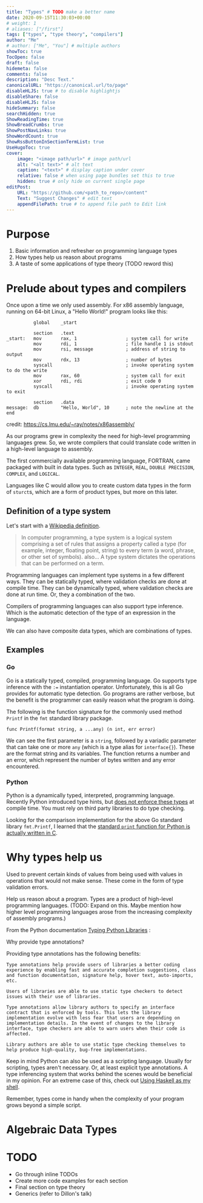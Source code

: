 ```yaml
---
title: "Types" # TODO make a better name
date: 2020-09-15T11:30:03+00:00
# weight: 1
# aliases: ["/first"]
tags: ["types", "type theory", "compilers"]
author: "Me"
# author: ["Me", "You"] # multiple authors
showToc: true
TocOpen: false
draft: false
hidemeta: false
comments: false
description: "Desc Text."
canonicalURL: "https://canonical.url/to/page"
disableHLJS: true # to disable highlightjs
disableShare: false
disableHLJS: false
hideSummary: false
searchHidden: true
ShowReadingTime: true
ShowBreadCrumbs: true
ShowPostNavLinks: true
ShowWordCount: true
ShowRssButtonInSectionTermList: true
UseHugoToc: true
cover:
    image: "<image path/url>" # image path/url
    alt: "<alt text>" # alt text
    caption: "<text>" # display caption under cover
    relative: false # when using page bundles set this to true
    hidden: true # only hide on current single page
editPost:
    URL: "https://github.com/<path_to_repo>/content"
    Text: "Suggest Changes" # edit text
    appendFilePath: true # to append file path to Edit link
---
```


# Purpose

1. Basic information and refresher on programming language types
2. How types help us reason about programs
3. A taste of some applications of type theory (TODO reword this)


# Prelude about types and compilers
Once upon a time we only used assembly. For x86 assembly language, running on 64-bit Linux, a "Hello World!" program looks like this:
```
          global    _start

          section   .text
_start:   mov       rax, 1                  ; system call for write
          mov       rdi, 1                  ; file handle 1 is stdout
          mov       rsi, message            ; address of string to output
          mov       rdx, 13                 ; number of bytes
          syscall                           ; invoke operating system to do the write
          mov       rax, 60                 ; system call for exit
          xor       rdi, rdi                ; exit code 0
          syscall                           ; invoke operating system to exit

          section   .data
message:  db        "Hello, World", 10      ; note the newline at the end
```
credit: https://cs.lmu.edu/~ray/notes/x86assembly/

As our programs grew in complexity the need for high-level programming languages grew. So, we wrote compilers that could translate code written in a high-level language to assembly. 

The first commercially available programming language, FORTRAN, came packaged with built in data types. Such as `INTEGER`, `REAL`, `DOUBLE PRECISION`, `COMPLEX`, and `LOGICAL`. 

Languages like C would allow you to create custom data types in the form of `sturct`s, which are a form of product types, but more on this later.


## Definition of a type system
Let's start with a [Wikipedia definition](https://en.wikipedia.org/wiki/Type_system).
> In computer programming, a type system is a logical system comprising a set of rules that assigns a property called a type (for example, integer, floating point, string) to every term (a word, phrase, or other set of symbols).
also...
> A type system dictates the operations that can be performed on a term.

Programming languages can implement type systems in a few different ways. They can be statically typed, where validation checks are done at compile time. 
They can be dynamically typed, where validation checks are done at run time. Or, they a combination of the two.

Compilers of programming languages can also support type inference. Which is the automatic detection of the type of an expression in the language.

We can also have composite data types, which are combinations of types.

## Examples
### Go
Go is a statically typed, compiled, programming language. Go supports type inference with the `:=` instantiation operator. Unfortunately, this is all Go provides for automatic type detection. Go programs are rather verbose, but the benefit is the programmer can easily reason what the program is doing.

The following is the function signature for the commonly used method `Printf` in the `fmt` standard library package.

```Golang
func Printf(format string, a ...any) (n int, err error)
```

We can see the first parameter is a `string`, followed by a variadic parameter that can take one or more `any` (which is a type alias for `interface{}`). These are the format string and its variables. The function returns a number and an error, which represent the number of bytes written and any error encountered.

### Python
Python is a dynamically typed, interpreted, programming language. Recently Python introduced type hints, but [does not enforce these types](https://docs.python.org/3/library/typing.html) at compile time. You must rely on third party libraries to do type checking.

Looking for the comparison implementation for the above Go standard library `fmt.Printf`, I learned that the [standard `print` function for Python is actually written in C](https://github.com/python/cpython/blob/2.7/Python/bltinmodule.c#L1580).

# Why types help us

Used to prevent certain kinds of values from being used with values in operations that would not make sense. These come in the form of type validation errors.

Help us reason about a program. Types are a product of high-level programming languages. (TODO: Expand on this. Maybe mention how higher level programming languages arose from the increasing complexity of assembly programs.)

From the Python documentation [Typing Python Libraries](https://typing.readthedocs.io/en/latest/source/libraries.html) :

  Why provide type annotations?

  Providing type annotations has the following benefits:

    Type annotations help provide users of libraries a better coding experience by enabling fast and accurate completion suggestions, class and function documentation, signature help, hover text, auto-imports, etc.

    Users of libraries are able to use static type checkers to detect issues with their use of libraries.

    Type annotations allow library authors to specify an interface contract that is enforced by tools. This lets the library implementation evolve with less fear that users are depending on implementation details. In the event of changes to the library interface, type checkers are able to warn users when their code is affected.

    Library authors are able to use static type checking themselves to help produce high-quality, bug-free implementations.

Keep in mind Python can also be used as a scripting language. Usually for scripting, types aren't necessary. Or, at least explicit type annotations. A type inferencing system that works behind the scenes would be beneficial in my opinion. For an extreme case of this, check out [Using Haskell as my shell](https://las.rs/blog/haskell-as-shell.html). 

Remember, types come in handy when the complexity of your program grows beyond a simple script.

# Algebraic Data Types

# TODO
- Go through inline TODOs
- Create more code examples for each section
- Final section on type theory
- Generics (refer to Dillon's talk)

